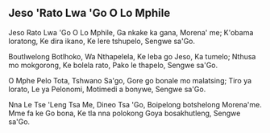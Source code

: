 ## Jeso 'Rato Lwa 'Go O Lo Mphile

Jeso Rato Lwa 'Go O Lo Mphile,
Ga nkake ka gana, Morena' me;
K'obama loratong, Ke dira ikano,
Ke lere tshupelo, Sengwe sa'Go.

Boutlwelong Botlhoko, Wa Nthapelela,
Ke leba go Jeso, Ka tumelo;
Nthusa mo mokgorong, Ke bolela rato,
Pako le thapelo, Sengwe sa'Go.

O Mphe Pelo Tota, Tshwano Sa'go,
Gore go bonale mo malatsing;
Tiro ya lorato, Le ya Pelonomi,
Motimedi a bonywe, Sengwe sa'Go.

Nna Le Tse 'Leng Tsa Me, Dineo Tsa 'Go,
Boipelong botshelong Morena'me.
Mme fa ke Go bona, Ke tla nna polokong
Goya bosakhutleng, Sengwe sa'Go.

